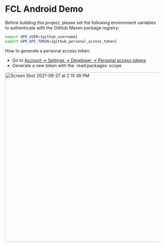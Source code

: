 # FCL Android Demo

Before building this project, 
please set the following environment variables to authenticate with the GitHub Maven package registry:

```sh
export GPR_USER={github_username}
export GPR_API_TOKEN={github_personal_access_token}
```

How to generate a personal access token:

- Go to [Account -> Settings -> Developer -> Personal access tokens](https://github.com/settings/tokens)
- Generate a new token with the `read:packages: scope

<img width="553" alt="Screen Shot 2021-09-27 at 2 15 38 PM" src="https://user-images.githubusercontent.com/2547035/134986391-22162081-b1ad-4d8d-9281-784870b700d4.png">
